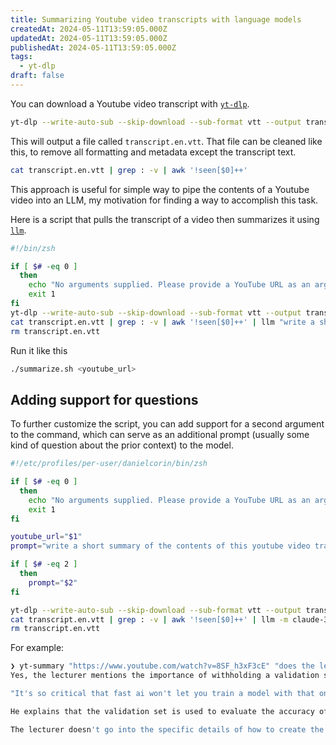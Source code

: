 ```yaml
---
title: Summarizing Youtube video transcripts with language models
createdAt: 2024-05-11T13:59:05.000Z
updatedAt: 2024-05-11T13:59:05.000Z
publishedAt: 2024-05-11T13:59:05.000Z
tags:
  - yt-dlp
draft: false
---
```


You can download a Youtube video transcript with
[`yt-dlp`](https://github.com/yt-dlp/yt-dlp).

```sh
yt-dlp --write-auto-sub --skip-download --sub-format vtt --output transcript "<video_url>"
```

This will output a file called `transcript.en.vtt`. That file can be cleaned
like this, to remove all formatting and metadata except the transcript text.

```sh
cat transcript.en.vtt | grep : -v | awk '!seen[$0]++'
```

This approach is useful for simple way to pipe the contents of a Youtube video
into an LLM, my motivation for finding a way to accomplish this task.

Here is a script that pulls the transcript of a video then summarizes it using
[`llm`](https://github.com/simonw/llm).

```sh
#!/bin/zsh

if [ $# -eq 0 ]
  then
    echo "No arguments supplied. Please provide a YouTube URL as an argument."
    exit 1
fi
yt-dlp --write-auto-sub --skip-download --sub-format vtt --output transcript "$1" >/dev/null 2>&1
cat transcript.en.vtt | grep : -v | awk '!seen[$0]++' | llm "write a short summary of the contents of this youtube video transcript"
rm transcript.en.vtt
```

Run it like this

```sh
./summarize.sh <youtube_url>
```

## Adding support for questions

To further customize the script, you can add support for a second argument to the command, which can serve as an additional prompt (usually some kind of question about the prior context) to the model.

```sh
#!/etc/profiles/per-user/danielcorin/bin/zsh

if [ $# -eq 0 ]
  then
    echo "No arguments supplied. Please provide a YouTube URL as an argument."
    exit 1
fi

youtube_url="$1"
prompt="write a short summary of the contents of this youtube video transcript"

if [ $# -eq 2 ]
  then
    prompt="$2"
fi

yt-dlp --write-auto-sub --skip-download --sub-format vtt --output transcript "$youtube_url" >/dev/null 2>&1
cat transcript.en.vtt | grep : -v | awk '!seen[$0]++' | llm -m claude-3-haiku "$prompt"
rm transcript.en.vtt
```

For example:

```sh
❯ yt-summary "https://www.youtube.com/watch?v=8SF_h3xF3cE" "does the lecturer discuss how to withhold a test set using the fastai library?"
Yes, the lecturer mentions the importance of withholding a validation set when training machine learning models. Specifically, he states:

"It's so critical that fast ai won't let you train a model with that one. So you actually have to tell it how to create a validation set, how to set aside some data."

He explains that the validation set is used to evaluate the accuracy of the trained model, separate from the training data. This is a key concept in machine learning to avoid overfitting to the training data.

The lecturer doesn't go into the specific details of how to create the validation set using the fastai library, but he does emphasize that it's a critical step that the fastai library handles for you.
```
